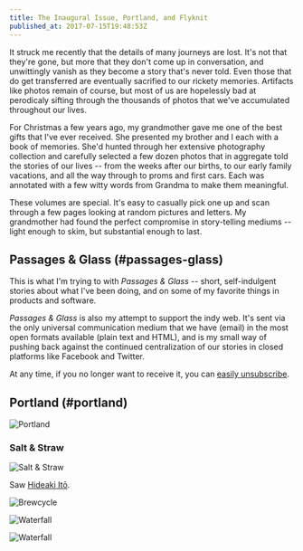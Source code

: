 ```yaml
---
title: The Inaugural Issue, Portland, and Flyknit
published_at: 2017-07-15T19:48:53Z
---
```


It struck me recently that the details of many journeys are
lost. It's not that they're gone, but more that they don't
come up in conversation, and unwittingly vanish as they
become a story that's never told. Even those that do get
transferred are eventually sacrified to our rickety
memories. Artifacts like photos remain of course, but most
of us are hopelessly bad at perodicaly sifting through the
thousands of photos that we've accumulated throughout our
lives.

For Christmas a few years ago, my grandmother gave me one
of the best gifts that I've ever received. She presented my
brother and I each with a book of memories. She'd hunted
through her extensive photography collection and carefully
selected a few dozen photos that in aggregate told the
stories of our lives -- from the weeks after our births, to
our early family vacations, and all the way through to
proms and first cars. Each was annotated with a few witty
words from Grandma to make them meaningful.

These volumes are special. It's easy to casually pick one
up and scan through a few pages looking at random pictures
and letters. My grandmother had found the perfect
compromise in story-telling mediums -- light enough to
skim, but substantial enough to last.

## Passages & Glass (#passages-glass)

This is what I'm trying to with _Passages & Glass_ --
short, self-indulgent stories about what I've been doing,
and on some of my favorite things in products and software.

_Passages & Glass_ is also my attempt to support the indy
web. It's sent via the only universal communication medium
that we have (email) in the most open formats available
(plain text and HTML), and is my small way of pushing back
against the continued centralization of our stories in
closed platforms like Facebook and Twitter.

At any time, if you no longer want to receive it, you can
[easily unsubscribe](%unsubscribe_url%).

## Portland (#portland)

![Portland](/assets/passages/001-portland/L1010468@2x.jpg)

### Salt & Straw

![Salt & Straw](/assets/passages/001-portland/L1010474@2x.jpg)

Saw [Hideaki Itō][ito].

![Brewcycle](/assets/passages/001-portland/L1010517@2x.jpg)

![Waterfall](/assets/passages/001-portland/L1010633@2x.jpg)

![Waterfall](/assets/passages/001-portland/L1010739@2x.jpg)

[ito]: https://en.wikipedia.org/wiki/Hideaki_It%C5%8D
